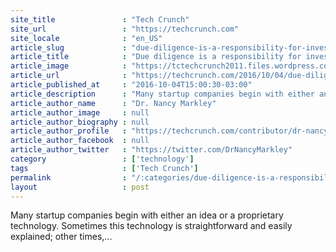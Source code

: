 ```yaml
---
site_title               : "Tech Crunch"
site_url                 : "https://techcrunch.com"
site_locale              : "en_US"
article_slug             : "due-diligence-is-a-responsibility-for-investors-an-opportunity-for-startups"
article_title            : "Due diligence is a responsibility for investors, an opportunity for startups"
article_image            : "https://tctechcrunch2011.files.wordpress.com/2016/04/magnifying.jpg?w=764&h=400&crop=1"
article_url              : "https://techcrunch.com/2016/10/04/due-diligence-is-a-responsibility-for-investors-an-opportunity-for-startups/"
article_published_at     : "2016-10-04T15:00:30-03:00"
article_description      : "Many startup companies begin with either an idea or a proprietary technology. Sometimes this technology is straightforward and easily explained; other times,..."
article_author_name      : "Dr. Nancy Markley"
article_author_image     : null
article_author_biography : null
article_author_profile   : "https://techcrunch.com/contributor/dr-nancy-markley/"
article_author_facebook  : null
article_author_twitter   : "https://twitter.com/DrNancyMarkley"
category                 : ['technology']
tags                     : ['Tech Crunch']
permalink                : "/:categories/due-diligence-is-a-responsibility-for-investors-an-opportunity-for-startups/"
layout                   : post
---
```


Many startup companies begin with either an idea or a proprietary technology. Sometimes this technology is straightforward and easily explained; other times,...
